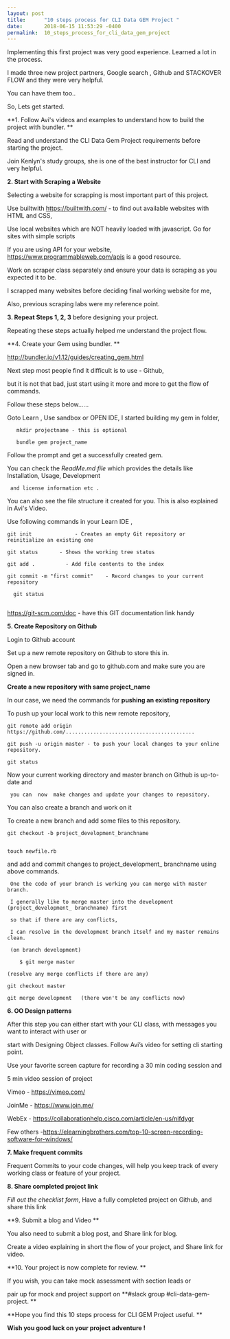 ```yaml
---
layout: post
title:      "10 steps process for CLI Data GEM Project "
date:       2018-06-15 11:53:29 -0400
permalink:  10_steps_process_for_cli_data_gem_project
---
```




Implementing this first project was very good experience. Learned a lot in the process. 

I made three new project partners, Google search , Github and STACKOVER FLOW and they were very helpful. 

You can have them too..

So, Lets get started.


**1. Follow Avi's videos and examples to understand how to build the project with bundler. **

Read and understand the CLI Data Gem Project requirements before starting the project.  

Join Kenlyn's study groups, she is one of the best instructor for CLI and very helpful. 



**2. Start with Scraping a Website** 

Selecting a website for scrapping is most important part of this project. 

Use builtwith https://builtwith.com/ - to find out available websites with HTML and CSS, 

Use local websites which are NOT heavily loaded with javascript. Go for sites with simple scripts

If you are using API for your website, https://www.programmableweb.com/apis is a good resource.

Work on scraper class separately and ensure your data is scraping as you expected it to be. 

I scrapped many websites before deciding final working website for me, 

Also, previous scraping labs were my reference point.

**3. Repeat Steps 1, 2, 3** before designing your project. 

   Repeating these steps actually helped me understand the project flow.

**4. Create your Gem using bundler. **

   http://bundler.io/v1.12/guides/creating_gem.html

Next step most people find it difficult is to use - Github,

but it is not that bad, just start using it more and more to get the flow of commands.

Follow these steps below......

Goto Learn , Use sandbox or OPEN IDE,  I started building my gem in folder,  
	 
```
   mkdir projectname - this is optional 
   
   bundle gem project_name
```
   
   Follow the prompt and get a successfully created gem.
   
   You can check the *ReadMe.md file* which provides the details like Installation, Usage, Development 
	 
	 and license information etc . 
	 
   You can also see the file structure it created for you. This is also explained in Avi's Video.
   
   Use following commands in your Learn IDE , 
   
  ```
  git init              - Creates an empty Git repository or reinitialize an existing one
	 
  git status       - Shows the working tree status
	 
  git add .          - Add file contents to the index
	 
  git commit -m "first commit"    - Record changes to your current repository
   
	git status
   
```
	 
https://git-scm.com/doc - have this GIT documentation link handy 
	 
	 
**5. Create Repository on Github**
	 
Login to Github account  	
	 
Set up a new remote repository on Github to store this in.
	 
Open a new browser tab and go to github.com and make sure you are signed in.
	 
 **Create a new repository with same project_name**
   
   In our case, we need the commands for **pushing an existing repository**
   
   To push up your local work to this new remote repository, 

  ```
 git remote add origin https://github.com/..........................................
   
 git push -u origin master - to push your local changes to your online repository.
   
 git status
```
   
   Now your current working directory and master branch on Github is up-to-date and 
	 
	 you can  now  make changes and update your changes to repository.

   You can also create a  branch and work on it
   
   To create a new branch and add some files to this repository. 
   
   ```
git checkout -b project_development_branchname

	 
touch newfile.rb 
```
	 
	   
   and add and commit changes to project_development_ branchname using above commands.
	 
	 One the code of your branch is working you can merge with master branch.
	 
	 I generally like to merge master into the development (project_development_ branchname) first 
	 
	 so that if there are any conflicts, 
	 
	 I can resolve in the development branch itself and my master remains clean.
	 
	 (on branch development)
	 
```
	$ git merge master
	 
(resolve any merge conflicts if there are any)

git checkout master

git merge development   (there won't be any conflicts now)
```



**6. OO Design patterns**

After this step you can either start with your CLI class, with messages you want to interact with user or 

start with Designing Object classes. Follow Avi’s video for setting cli starting point.
   
 Use your favorite screen capture for recording a 30 min coding session and 
 
 5 min video session of project

   Vimeo - https://vimeo.com/
	 
   JoinMe - https://www.join.me/
	 
   WebEx - https://collaborationhelp.cisco.com/article/en-us/nifdygr
	 
   Few others -https://elearningbrothers.com/top-10-screen-recording-software-for-windows/
   
**7. Make frequent commits** 

Frequent Commits to your code changes,  will help you keep track of every working class or feature of your project.

**8. Share completed project link**

*Fill out the checklist form*, Have a fully completed project on Github, and share this link 

**9. Submit a blog and Video **

You also need to submit a blog post, and Share link for blog.
    
Create a video explaining in short the flow of your project, and Share link for video. 

**10. Your project is now complete for review. **

If you wish, you can take mock assessment with section leads or 

pair up for mock and project support on **#slack group #cli-data-gem-project. **
	

**Hope you find this 10 steps process for CLI GEM Project useful. 
**		
    
**Wish you good luck on your project adventure !**








